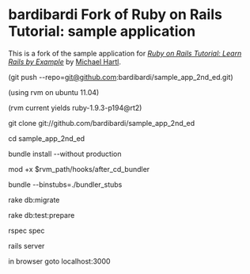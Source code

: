 # bardibardi Fork of Ruby on Rails Tutorial: sample application

This is a fork of the sample application for
[*Ruby on Rails Tutorial: Learn Rails by Example*](http://railstutorial.org/)
by [Michael Hartl](http://michaelhartl.com/).

(git push --repo=git@github.com:bardibardi/sample\_app\_2nd\_ed.git)

(using rvm on ubuntu 11.04)

(rvm current yields ruby-1.9.3-p194@rt2)

git clone git://github.com/bardibardi/sample\_app\_2nd\_ed

cd sample\_app\_2nd\_ed

bundle install --without production

mod +x $rvm\_path/hooks/after\_cd\_bundler

bundle --binstubs=./bundler\_stubs

rake db:migrate

rake db:test:prepare

rspec spec

rails server

in browser goto localhost:3000

